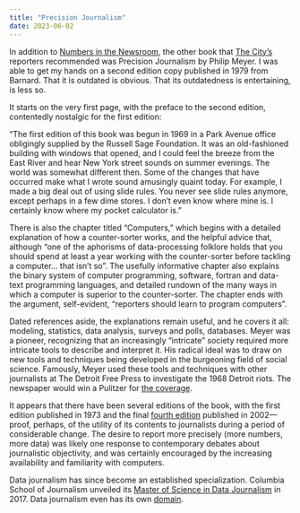 ```yaml
---
title: "Precision Journalism"
date: 2023-06-02
---
```

<p>In addition to <a href="https://mf3321.github.io/2023/05/19/Numbers-in-the-Newsroom.html">Numbers in the Newsroom</a>, the other book that <a href="https://www.thecity.nyc/">The City’s</a> reporters recommended was Precision Journalism by Philip Meyer. I was able to get my hands on a second edition copy published in 1979 from Barnard. That it is outdated is obvious. That its outdatedness is entertaining, is less so.</p>
<p>It starts on the very first page, with the preface to the second edition, contentedly nostalgic for the first edition:</p>
<p>“The first edition of this book was begun in 1969 in a Park Avenue office obligingly supplied by the Russell Sage Foundation. It was an old-fashioned building with windows that opened, and I could feel the breeze from the East River and hear New York street sounds on summer evenings. The world was somewhat different then. Some of the changes that have occurred make what I wrote sound amusingly quaint today. For example, I made a big deal out of using slide rules. You never see slide rules anymore, except perhaps in a few dime stores. I don’t even know where mine is. I certainly know where my pocket calculator is.”</p>
<p>There is also the chapter titled “Computers,” which begins with a detailed explanation of how a counter-sorter works, and the helpful advice that, although “one of the aphorisms of data-processing folklore holds that you should spend at least a year working with the counter-sorter before tackling a computer… that isn’t so”. The usefully informative chapter also explains the binary system of computer programming, software, fortran and data-text programming languages, and detailed rundown of the many ways in which a computer is superior to the counter-sorter. The chapter ends with the argument, self-evident, “reporters should learn to program computers”.</p>
<p>Dated references aside, the explanations remain useful, and he covers it all: modeling, statistics, data analysis, surveys and polls, databases. Meyer was a pioneer, recognizing that an increasingly “intricate” society required more intricate tools to describe and interpret it. His radical ideal was to draw on new tools and techniques being developed in the burgeoning field of social science. Famously, Meyer used these tools and techniques with other journalists at The Detroit Free Press to investigate the 1968 Detroit riots. The newspaper would win a Pulitzer for <a href="https://niemanreports.org/articles/1968-a-newspapers-role-between-the-riots/">the coverage</a>.</p>
<p>It appears that there have been several editions of the book, with the first edition published in 1973 and the final <a href="https://rowman.com/ISBN/9780742510883/Precision-Journalism-A-Reporter's-Introduction-to-Social-Science-Methods-Fourth-Edition">fourth edition</a> published in 2002—proof, perhaps, of the utility of its contents to journalists during a period of considerable change. The desire to report more precisely (more numbers, more data) was likely one response to contemporary debates about journalistic objectivity, and was certainly encouraged by the increasing availability and familiarity with computers.</p>
<p>Data journalism has since become an established specialization. Columbia School of Journalism unveiled its <a href="https://journalism.columbia.edu/new-data-journalism-degree-columbia-journalism-school-prepares-next-generation-newsroom-leaders">Master of Science in Data Journalism</a> in 2017. Data journalism even has its own <a href="https://datajournalism.com/">domain</a>.</p>
